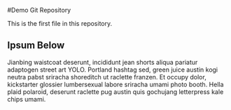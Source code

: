 #Demo Git Repository

This is the first file in this repository.

## Ipsum Below

Jianbing waistcoat deserunt, incididunt jean shorts aliqua pariatur adaptogen street art YOLO. 
Portland hashtag sed, green juice austin kogi neutra pabst sriracha shoreditch ut raclette franzen.
Et occupy dolor, kickstarter glossier lumbersexual labore sriracha umami photo booth. 
Hella plaid polaroid, deserunt raclette pug austin quis gochujang letterpress kale chips umami.
